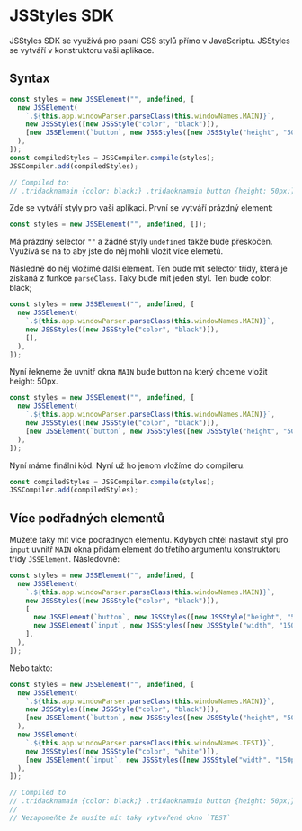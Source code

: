 # JSStyles SDK

JSStyles SDK se využívá pro psaní CSS stylů přímo v JavaScriptu. JSStyles se vytváří v konstruktoru vaši aplikace.

## Syntax

```javascript
const styles = new JSSElement("", undefined, [
  new JSSElement(
    `.${this.app.windowParser.parseClass(this.windowNames.MAIN)}`,
    new JSSStyles([new JSSStyle("color", "black")]),
    [new JSSElement(`button`, new JSSStyles([new JSSStyle("height", "50px")]))],
  ),
]);
const compiledStyles = JSSCompiler.compile(styles);
JSSCompiler.add(compiledStyles);

// Compiled to:
// .tridaoknamain {color: black;} .tridaoknamain button {height: 50px;}
```

Zde se vytváří styly pro vaši aplikaci. První se vytváří prázdný element:

```javascript
const styles = new JSSElement("", undefined, []);
```

Má prázdný selector `""` a žádné styly `undefined` takže bude přeskočen. Využívá se na to aby jste do něj mohli vložit více elemetů.

Následně do něj vložímé další element. Ten bude mít selector třídy, která je získaná z funkce `parseClass`. Taky bude mít jeden styl. Ten bude color: black;

```javascript
const styles = new JSSElement("", undefined, [
  new JSSElement(
    `.${this.app.windowParser.parseClass(this.windowNames.MAIN)}`,
    new JSSStyles([new JSSStyle("color", "black")]),
    [],
  ),
]);
```

Nyní řekneme že uvnitř okna `MAIN` bude button na který chceme vložit height: 50px.

```javascript
const styles = new JSSElement("", undefined, [
  new JSSElement(
    `.${this.app.windowParser.parseClass(this.windowNames.MAIN)}`,
    new JSSStyles([new JSSStyle("color", "black")]),
    [new JSSElement(`button`, new JSSStyles([new JSSStyle("height", "50px")]))],
  ),
]);
```

Nyní máme finální kód. Nyní už ho jenom vložíme do compileru.

```javascript
const compiledStyles = JSSCompiler.compile(styles);
JSSCompiler.add(compiledStyles);
```

## Více podřadných elementů

Múžete taky mít více podřadných elementu. Kdybych chtěl nastavit styl pro `input` uvnitř `MAIN` okna přidám element do třetího argumentu konstruktoru třídy `JSSElement`. Následovně:

```javascript
const styles = new JSSElement("", undefined, [
  new JSSElement(
    `.${this.app.windowParser.parseClass(this.windowNames.MAIN)}`,
    new JSSStyles([new JSSStyle("color", "black")]),
    [
      new JSSElement(`button`, new JSSStyles([new JSSStyle("height", "50px")])),
      new JSSElement(`input`, new JSSStyles([new JSSStyle("width", "150px")])),
    ],
  ),
]);
```

Nebo takto:

```javascript
const styles = new JSSElement("", undefined, [
  new JSSElement(
    `.${this.app.windowParser.parseClass(this.windowNames.MAIN)}`,
    new JSSStyles([new JSSStyle("color", "black")]),
    [new JSSElement(`button`, new JSSStyles([new JSSStyle("height", "50px")]))],
  ),
  new JSSElement(
    `.${this.app.windowParser.parseClass(this.windowNames.TEST)}`,
    new JSSStyles([new JSSStyle("color", "white")]),
    [new JSSElement(`input`, new JSSStyles([new JSSStyle("width", "150px")]))],
  ),
]);

// Compiled to
// .tridaoknamain {color: black;} .tridaoknamain button {height: 50px;} .tridaoknatest {color: white;} .tridaoknatest input {width: 150px;}
//
// Nezapomeňte že musíte mít taky vytvořené okno `TEST`
```
